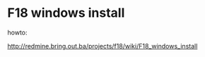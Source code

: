 F18 windows install
===================

howto:

http://redmine.bring.out.ba/projects/f18/wiki/F18_windows_install


